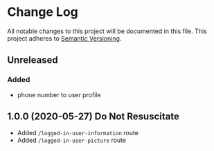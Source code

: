 # Change Log

All notable changes to this project will be documented in this file.
This project adheres to [Semantic Versioning](http://semver.org/).

## Unreleased

### Added

- phone number to user profile

## 1.0.0 (2020-05-27) Do Not Resuscitate

- Added `/logged-in-user-information` route
- Added `/logged-in-user-picture` route
